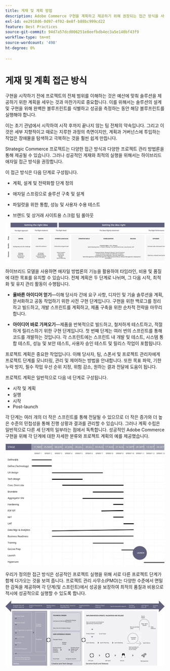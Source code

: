 ```yaml
---
title: 게재 및 계획 방법
description: Adobe Commerce 구현을 계획하고 제공하기 위해 권장되는 접근 방식을 사용하십시오.
exl-id: ee2918d6-0d97-4f02-8e8f-b88bc999cd22
feature: Best Practices
source-git-commit: 94d7a57dcd006251e8eefbdb4ec3a5e140bf43f9
workflow-type: tm+mt
source-wordcount: '498'
ht-degree: 0%

---
```


# 게재 및 계획 접근 방식

구현을 시작하기 전에 프로젝트의 전체 범위를 이해하는 것은 예산에 맞춰 솔루션을 제공하기 위한 계획을 세우는 것과 마찬가지로 중요합니다. 이를 위해서는 솔루션의 설계 및 구현을 위해 완벽한 블루프린트를 식별하고 성공을 측정하는 동안 해당 블루프린트를 실행해야 합니다.

이는 초기 관념에서 시작하여 시작 후까지 끝나지 않는 팀 전체의 약속입니다. 그리고 이것은 세부 지향적이고 때로는 지루한 과정의 측면이지만, 계획과 거버넌스에 투입하는 작업은 장애물을 탐색하고 극복하는 것을 훨씬 쉽게 만듭니다.

Strategic Commerce 프로젝트는 다양한 접근 방식과 다양한 프로젝트 관리 방법론을 통해 제공될 수 있습니다. 그러나 성공적인 게재와 최적의 실행을 위해서는 하이브리드 애자일 접근 방식을 권장합니다.

이 접근 방식은 다음 단계로 구성됩니다.

- 계획, 설계 및 전략화할 단계 정의

- 애자일 스프링으로 솔루션 구축 및 설계

- 파일럿을 위한 통합, 성능 및 사용자 수용 테스트

- 브랜드 및 상거래 사이트용 스크럼 팀 롤아웃

![계획 접근 방식 모델의 예](../../assets/playbooks/planning-model.svg)

하이브리드 모델을 사용하면 애자일 방법론의 기능을 활용하여 타임라인, 비용 및 품질에 대한 목표를 유지할 수 있습니다. 전체 계획은 두 단계로 나뉘며, 그 다음 시작, 최적화 및 유지 관리 활동이 수행됩니다.

- **올바른 아이디어 얻기**—이해 당사자 간에 요구 사항, 디자인 및 기술 솔루션을 계획, 문서화하고 공동 작업하기 위한 사전 구현 단계입니다. 구현을 위한 백로그를 정리하고 빌드하고, 개발 스프린트를 계획하고, 제품 구축을 위한 순차적 전략을 마무리합니다.

- **아이디어 바로 가져오기**—제품을 반복적으로 빌드하고, 철저하게 테스트하고, 적절하게 릴리스하기 위한 구현 단계입니다. 첫 번째 단계는 여러 번의 스프린트를 통해 코드를 개발하는 것입니다. 각 스프린트에는 스프린트 내 개발 및 테스트, 시스템 통합 테스트, 성능 및 보안 테스트, 사용자 승인 테스트 및 릴리스 작업이 포함됩니다.

프로젝트 계획은 중요한 작업입니다. 이해 당사자, 팀, 스폰서 및 프로젝트 관리자에게 프로젝트 단계를 모니터링, 관리 및 제어하는 방법을 안내합니다. 또한 목표 파악, 기한 누락 방지, 필수 작업 우선 순위 지정, 위험 감소, 원하는 결과 전달에 도움이 됩니다.

프로젝트 계획은 일반적으로 다음 네 단계로 구성됩니다.

- 시작 및 계획
- 실행
- 시작
- Post-launch

각 단계는 여러 개의 더 작은 스프린트를 통해 전달될 수 있으므로 더 작은 증가와 더 높은 수준의 민첩성을 통해 진행 상황과 결과를 관리할 수 있습니다. 그러나 계획 수립은 일반적으로 다른 세 단계의 일부라는 점에서 독특합니다. 성공적인 Adobe Commerce 구현을 위해 각 단계에 대한 자세한 분류와 프로젝트 계획의 예를 제공했습니다.

![프로젝트 계획 간트 차트](../../assets/playbooks/gantt-chart.svg)

우리가 정의한 접근 방식은 성공적인 프로젝트 실행을 위해 서로 다른 프로젝트 단계가 함께 다가오는 것을 보여 줍니다. 프로젝트 관리 사무소(PMO)는 다양한 수준에서 면밀한 감독을 제공하며 각 단계(및 스프린트)에서 성공을 보장하여 최적의 품질과 비용으로 적시에 성공적으로 실행할 수 있도록 합니다.

![샘플 계획 접근 방식 infographic](../../assets/playbooks/planning-approach-sample.svg)
